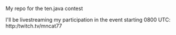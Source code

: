 My repo for the ten.java contest

I'll be livestreaming my participation in the event starting 0800 UTC: http:/twitch.tv/mncat77
